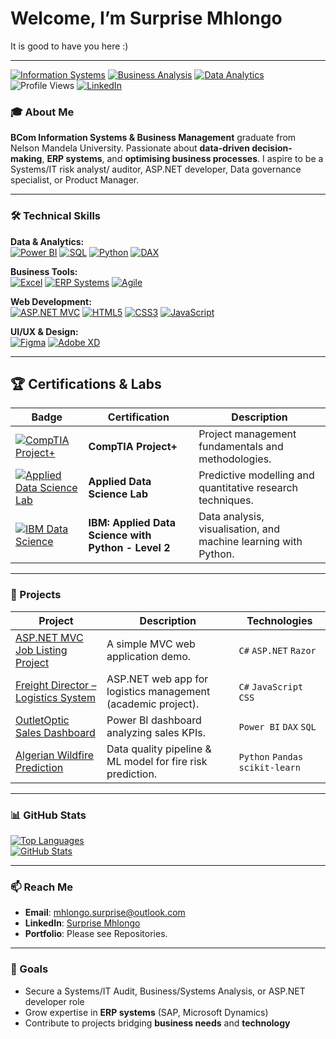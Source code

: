 # Welcome, I’m Surprise Mhlongo  
It is good to have you here :)  

---

[![Information Systems](https://img.shields.io/badge/Information_Systems-5865F2?style=flat&logo=microsoft-access)](https://www.techtarget.com/searchdatacenter/definition/IS-information-system-or-information-services)
[![Business Analysis](https://img.shields.io/badge/Business_Analysis-9146FF?style=flat&logo=tableau)](https://www.iiba.org/professional-development/career-centre/what-is-business-analysis/)
[![Data Analytics](https://img.shields.io/badge/Data_Analytics-4F4F4F?style=flat&logo=powerbi)](https://www.oracle.com/data-analytics/what-is-data-analytics/)
![Profile Views](https://komarev.com/ghpvc/?username=SurpriseMhlongo&color=5865F2)
[![LinkedIn](https://img.shields.io/badge/-LinkedIn-0A66C2?style=flat&logo=linkedin)](https://www.linkedin.com/in/surprise-mhlongo-408512214/)

### 🎓 About Me  
**BCom Information Systems & Business Management** graduate from Nelson Mandela University. Passionate about **data-driven decision-making**, **ERP systems**, and **optimising business processes**. I aspire to be a Systems/IT risk analyst/ auditor, ASP.NET developer, Data governance specialist, or Product Manager.

---

### 🛠️ Technical Skills

**Data & Analytics:**  
[![Power BI](https://img.shields.io/badge/-Power_BI-2C2C2C?logo=powerbi)](https://learn.microsoft.com/en-us/power-bi/) 
[![SQL](https://img.shields.io/badge/-SQL-336791?logo=postgresql)](https://www.w3schools.com/sql/) 
[![Python](https://img.shields.io/badge/-Python-3776AB?logo=python)](https://www.python.org/about/gettingstarted/)
[![DAX](https://img.shields.io/badge/-DAX-F2C811?logo=powerbi&logoColor=black)](https://learn.microsoft.com/en-us/dax/)

**Business Tools:**  
[![Excel](https://img.shields.io/badge/-Excel-217346?logo=microsoftexcel)](https://support.microsoft.com/en-us/excel) 
[![ERP Systems](https://img.shields.io/badge/-ERP_Systems-0F9D58?logo=sap)](https://www.sap.com/products/erp/what-is-erp.html) 
[![Agile](https://img.shields.io/badge/-Agile-2496ED?logo=agile)](https://www.agilealliance.org/agile101/)

**Web Development:**  
[![ASP.NET MVC](https://img.shields.io/badge/-ASP.NET_MVC-512BD4?logo=dotnet)](https://dotnet.microsoft.com/apps/aspnet/mvc)
[![HTML5](https://img.shields.io/badge/-HTML5-E34F26?logo=html5)](https://developer.mozilla.org/en-US/docs/Web/HTML) 
[![CSS3](https://img.shields.io/badge/-CSS3-1572B6?logo=css3)](https://developer.mozilla.org/en-US/docs/Web/CSS) 
[![JavaScript](https://img.shields.io/badge/-JavaScript-323330?logo=javascript)](https://developer.mozilla.org/en-US/docs/Web/JavaScript)

**UI/UX & Design:**  
[![Figma](https://img.shields.io/badge/-Figma-0AC97F?logo=figma)](https://help.figma.com/hc/en-us) 
[![Adobe XD](https://img.shields.io/badge/-Adobe_XD-470137?logo=adobexd)](https://helpx.adobe.com/xd/get-started.html)

---

## 🏆 Certifications & Labs

| Badge | Certification | Description |
|-------|--------------|-------------|
| [![CompTIA Project+](https://img.shields.io/badge/CompTIA-Project+-2C2C2C?logo=compTIA&logoColor=white)](https://www.credly.com/badges/fbe3e9e1-bdc3-41bf-ba3a-c305615306ec/public_url) | **CompTIA Project+** | Project management fundamentals and methodologies. |
| [![Applied Data Science Lab](https://img.shields.io/badge/WorldQuant-Data_Science-5865F2?logo=worldquant)](https://www.credly.com/badges/2a1f5210-a8da-4069-8467-dcba3d56fe90/public_url) | **Applied Data Science Lab** | Predictive modelling and quantitative research techniques. |
| [![IBM Data Science](https://img.shields.io/badge/IBM-Data_Science-052FAD?logo=ibm)](https://www.credly.com/badges/4a27265c-8e86-4edd-89d3-50816bb43247/public_url) | **IBM: Applied Data Science with Python - Level 2** | Data analysis, visualisation, and machine learning with Python. |

---

### 📂 Projects  
| Project | Description | Technologies |
|---------|-------------|--------------|
| [ASP.NET MVC Job Listing Project](https://github.com/SurpriseMhlongo/ASP.NET-MVC-projectA) | A simple MVC web application demo. | `C#` `ASP.NET` `Razor` |
| [Freight Director – Logistics System](https://github.com/SurpriseMhlongo/Web-Systems-Project) | ASP.NET web app for logistics management (academic project). | `C#` `JavaScript` `CSS` |
| [OutletOptic Sales Dashboard](https://github.com/SurpriseMhlongo/Web-Systems-Project) | Power BI dashboard analyzing sales KPIs. | `Power BI` `DAX` `SQL` |
| [Algerian Wildfire Prediction](https://github.com/SurpriseMhlongo/Data-Quality-MDM-Portfolio) | Data quality pipeline & ML model for fire risk prediction. | `Python` `Pandas` `scikit-learn` |

---

### 📊 GitHub Stats  
[![Top Languages](https://github-readme-stats.vercel.app/api/top-langs/?username=SurpriseMhlongo&layout=compact&theme=dark)](https://github.com/SurpriseMhlongo)  
[![GitHub Stats](https://github-readme-stats.vercel.app/api?username=SurpriseMhlongo&show_icons=true&theme=dark)](https://github.com/SurpriseMhlongo)

---

### 📫 Reach Me  
- **Email**: [mhlongo.surprise@outlook.com](mailto:mhlongo.surprise@outlook.com)  
- **LinkedIn**: [Surprise Mhlongo](https://www.linkedin.com/in/surprise-mhlongo-408512214/)  
- **Portfolio**: Please see Repositories.  

---

### 🎯 Goals  
- Secure a Systems/IT Audit, Business/Systems Analysis, or ASP.NET developer role  
- Grow expertise in **ERP systems** (SAP, Microsoft Dynamics)  
- Contribute to projects bridging **business needs** and **technology**

